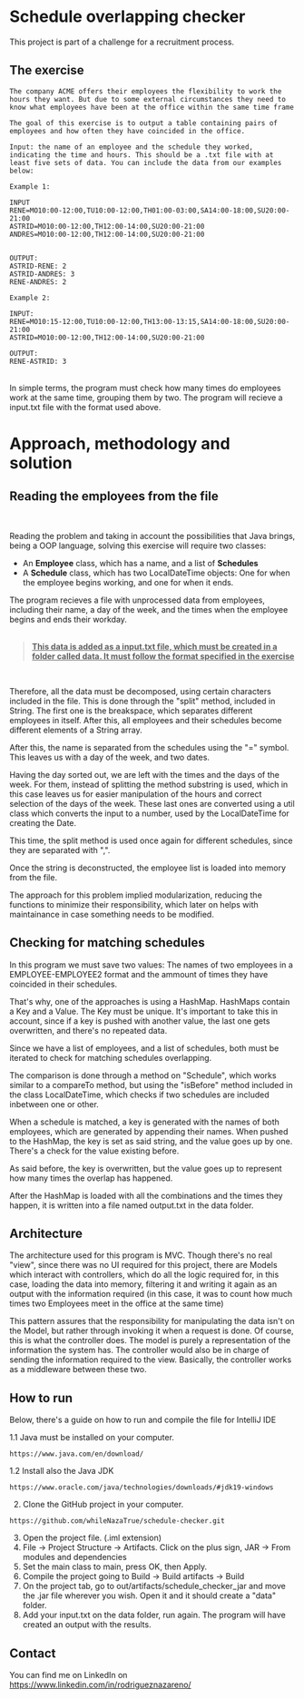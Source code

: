# Schedule overlapping checker

This project is part of a challenge for a recruitment process.

## The exercise

 ```
The company ACME offers their employees the flexibility to work the hours they want. But due to some external circumstances they need to know what employees have been at the office within the same time frame

The goal of this exercise is to output a table containing pairs of employees and how often they have coincided in the office.

Input: the name of an employee and the schedule they worked, indicating the time and hours. This should be a .txt file with at least five sets of data. You can include the data from our examples below:

Example 1:

INPUT
RENE=MO10:00-12:00,TU10:00-12:00,TH01:00-03:00,SA14:00-18:00,SU20:00- 21:00
ASTRID=MO10:00-12:00,TH12:00-14:00,SU20:00-21:00
ANDRES=MO10:00-12:00,TH12:00-14:00,SU20:00-21:00


OUTPUT:
ASTRID-RENE: 2
ASTRID-ANDRES: 3
RENE-ANDRES: 2

Example 2:

INPUT:
RENE=MO10:15-12:00,TU10:00-12:00,TH13:00-13:15,SA14:00-18:00,SU20:00-21:00
ASTRID=MO10:00-12:00,TH12:00-14:00,SU20:00-21:00

OUTPUT:
RENE-ASTRID: 3
 ```
 
<br>
In simple terms, the program must check how many times do employees work at the same time, grouping them by two. The program will recieve a input.txt file with the format used above.

# Approach, methodology and solution


## Reading the employees from the file
<br>


Reading the problem and taking in account the possibilities that Java brings, being a OOP language, solving this exercise will require two classes:
  * An <b>Employee</b> class, which has a name, and a list of <b>Schedules</b>
  * A <b>Schedule</b> class, which has two LocalDateTime objects: One for when the employee begins working, and one for when it ends.

The program recieves a file with unprocessed data from employees, including their name, a day of the week, and the times when the employee begins and ends their workday.
<br>
<br>

 ><b><u>This data is added as a input.txt file, which must be created in a folder called data. It must follow the format specified in the exercise </b> </u>
<br>

Therefore, all the data must be decomposed, using certain characters included in the file. This is done through the "split" method, included in String. The first one is the breakspace, which separates different employees in itself. After this, all employees and their schedules become different elements of a String array.

After this, the name is separated from the schedules using the "=" symbol. This leaves us with a day of the week, and two dates.

Having the day sorted out, we are left with the times and the days of the week. For them, instead of splitting the method substring is used, which in this case leaves us for easier manipulation of the hours and correct selection of the days of the week. These last ones are converted using a util class which converts the input to a number, used by the LocalDateTime for creating the Date. 

This time, the split method is used once again for different schedules, since they are separated with ",".

Once the string is deconstructed, the employee list is loaded into memory from the file.

The approach for this problem implied modularization, reducing the functions to minimize their responsibility, which later on helps with maintainance in case something needs to be modified. 
<br>
## Checking for matching schedules
In this program we must save two values: The names of two employees in a EMPLOYEE-EMPLOYEE2 format and the ammount of times they have coincided in their schedules.

That's why, one of the approaches is using a HashMap. HashMaps contain a Key and a Value. The Key must be unique. It's important to take this in account, since if a key is pushed with another value, the last one gets overwritten, and there's no repeated data.

Since we have a list of employees, and a list of schedules, both must be iterated to check for matching schedules overlapping.

The comparison is done through a method on "Schedule", which works similar to a compareTo method, but using the "isBefore" method included in the class LocalDateTime, which checks if two schedules are included inbetween one or other.

When a schedule is matched, a key is generated with the names of both employees, which are generated by appending their names. When pushed to the HashMap, the key is set as said string, and the value goes up by one. There's a check for the value existing before.

As said before, the key is overwritten, but the value goes up to represent how many times the overlap has happened.

After the HashMap is loaded with all the combinations and the times they happen, it is written into a file named output.txt in the data folder.
<br>
## Architecture

The architecture used for this program is MVC. Though there's no real "view", since there was no UI required for this project, there are Models which interact with controllers, which do all the logic required for, in this case, loading the data into memory, filtering it and writing it again as an output with the information required (in this case, it was to count how much times two Employees meet in the office at the same time)

This pattern assures that the responsibility for manipulating the data isn't on the Model, but rather through invoking it when a request is done. Of course, this is what the controller does. The model is purely a representation of the information the system has. The controller would also be in charge of sending the information required to the view. Basically, the controller works as a middleware between these two.


## How to run
  
  Below, there's a guide on how to run and compile the file for IntelliJ IDE


  1.1 Java must be installed on your computer.
```
https://www.java.com/en/download/ 
```


  1.2 Install also the Java JDK
```
https://www.oracle.com/java/technologies/downloads/#jdk19-windows
```

  2. Clone the GitHub project in your computer.
```
https://github.com/whileNazaTrue/schedule-checker.git
```
  3. Open the project file. (.iml extension)
  4. File -> Project Structure -> Artifacts. Click on the plus sign, JAR -> From modules and dependencies
  5. Set the main class to main, press OK, then Apply.
  6. Compile the project going to Build -> Build artifacts -> Build
  7. On the project tab, go to out/artifacts/schedule_checker_jar and move the .jar file wherever you wish. Open it and it should create a "data" folder.
  8. Add your input.txt on the data folder, run again. The program will have created an output with the results.
  
## Contact

You can find me on LinkedIn on https://www.linkedin.com/in/rodrigueznazareno/


